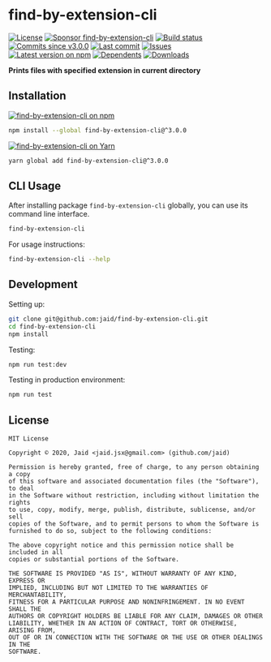 # find-by-extension-cli


<a href="https://raw.githubusercontent.com/jaid/find-by-extension-cli/master/license.txt"><img src="https://img.shields.io/github/license/jaid/find-by-extension-cli?style=flat-square" alt="License"/></a> <a href="https://github.com/sponsors/jaid"><img src="https://img.shields.io/badge/<3-Sponsor-FF45F1?style=flat-square" alt="Sponsor find-by-extension-cli"/></a>
<a href="https://actions-badge.atrox.dev/jaid/find-by-extension-cli/goto"><img src="https://img.shields.io/endpoint.svg?style=flat-square&url=https%3A%2F%2Factions-badge.atrox.dev%2Fjaid%2Ffind-by-extension-cli%2Fbadge" alt="Build status"/></a> <a href="https://github.com/jaid/find-by-extension-cli/commits"><img src="https://img.shields.io/github/commits-since/jaid/find-by-extension-cli/v3.0.0?style=flat-square&logo=github" alt="Commits since v3.0.0"/></a> <a href="https://github.com/jaid/find-by-extension-cli/commits"><img src="https://img.shields.io/github/last-commit/jaid/find-by-extension-cli?style=flat-square&logo=github" alt="Last commit"/></a> <a href="https://github.com/jaid/find-by-extension-cli/issues"><img src="https://img.shields.io/github/issues/jaid/find-by-extension-cli?style=flat-square&logo=github" alt="Issues"/></a>  
<a href="https://npmjs.com/package/find-by-extension-cli"><img src="https://img.shields.io/npm/v/find-by-extension-cli?style=flat-square&logo=npm&label=latest%20version" alt="Latest version on npm"/></a> <a href="https://github.com/jaid/find-by-extension-cli/network/dependents"><img src="https://img.shields.io/librariesio/dependents/npm/find-by-extension-cli?style=flat-square&logo=npm" alt="Dependents"/></a> <a href="https://npmjs.com/package/find-by-extension-cli"><img src="https://img.shields.io/npm/dm/find-by-extension-cli?style=flat-square&logo=npm" alt="Downloads"/></a>

**Prints files with specified extension in current directory**















## Installation
<a href="https://npmjs.com/package/find-by-extension-cli"><img src="https://img.shields.io/badge/npm-find--by--extension--cli-C23039?style=flat-square&logo=npm" alt="find-by-extension-cli on npm"/></a>
```bash
npm install --global find-by-extension-cli@^3.0.0
```
<a href="https://yarnpkg.com/package/find-by-extension-cli"><img src="https://img.shields.io/badge/Yarn-find--by--extension--cli-2F8CB7?style=flat-square&logo=yarn&logoColor=white" alt="find-by-extension-cli on Yarn"/></a>
```bash
yarn global add find-by-extension-cli@^3.0.0
```



## CLI Usage
After installing package `find-by-extension-cli` globally, you can use its command line interface.
```bash
find-by-extension-cli
```
For usage instructions:
```bash
find-by-extension-cli --help
```




## Development



Setting up:
```bash
git clone git@github.com:jaid/find-by-extension-cli.git
cd find-by-extension-cli
npm install
```
Testing:
```bash
npm run test:dev
```
Testing in production environment:
```bash
npm run test
```


## License
```text
MIT License

Copyright © 2020, Jaid <jaid.jsx@gmail.com> (github.com/jaid)

Permission is hereby granted, free of charge, to any person obtaining a copy
of this software and associated documentation files (the "Software"), to deal
in the Software without restriction, including without limitation the rights
to use, copy, modify, merge, publish, distribute, sublicense, and/or sell
copies of the Software, and to permit persons to whom the Software is
furnished to do so, subject to the following conditions:

The above copyright notice and this permission notice shall be included in all
copies or substantial portions of the Software.

THE SOFTWARE IS PROVIDED "AS IS", WITHOUT WARRANTY OF ANY KIND, EXPRESS OR
IMPLIED, INCLUDING BUT NOT LIMITED TO THE WARRANTIES OF MERCHANTABILITY,
FITNESS FOR A PARTICULAR PURPOSE AND NONINFRINGEMENT. IN NO EVENT SHALL THE
AUTHORS OR COPYRIGHT HOLDERS BE LIABLE FOR ANY CLAIM, DAMAGES OR OTHER
LIABILITY, WHETHER IN AN ACTION OF CONTRACT, TORT OR OTHERWISE, ARISING FROM,
OUT OF OR IN CONNECTION WITH THE SOFTWARE OR THE USE OR OTHER DEALINGS IN THE
SOFTWARE.
```
